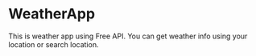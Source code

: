 # WeatherApp
This is weather app using Free API. You can get weather info using your location or search location.
